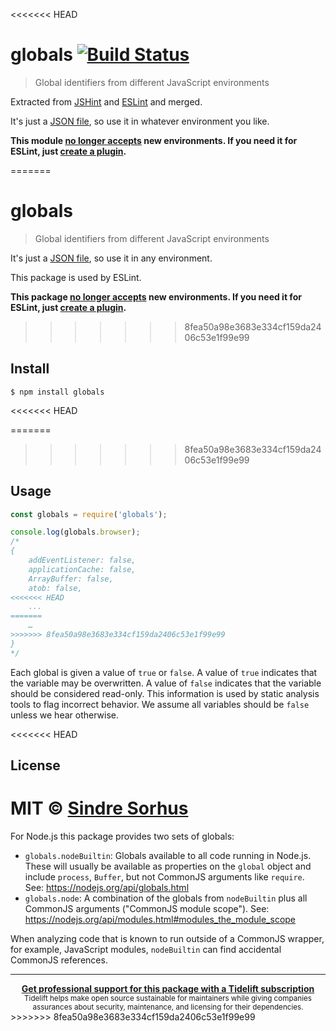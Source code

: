 <<<<<<< HEAD
# globals [![Build Status](https://travis-ci.org/sindresorhus/globals.svg?branch=master)](https://travis-ci.org/sindresorhus/globals)

> Global identifiers from different JavaScript environments

Extracted from [JSHint](https://github.com/jshint/jshint/blob/3a8efa979dbb157bfb5c10b5826603a55a33b9ad/src/vars.js) and [ESLint](https://github.com/eslint/eslint/blob/b648406218f8a2d7302b98f5565e23199f44eb31/conf/environments.json) and merged.

It's just a [JSON file](globals.json), so use it in whatever environment you like.

**This module [no longer accepts](https://github.com/sindresorhus/globals/issues/82) new environments. If you need it for ESLint, just [create a plugin](http://eslint.org/docs/developer-guide/working-with-plugins#environments-in-plugins).**

=======
# globals

> Global identifiers from different JavaScript environments

It's just a [JSON file](globals.json), so use it in any environment.

This package is used by ESLint.

**This package [no longer accepts](https://github.com/sindresorhus/globals/issues/82) new environments. If you need it for ESLint, just [create a plugin](http://eslint.org/docs/developer-guide/working-with-plugins#environments-in-plugins).**
>>>>>>> 8fea50a98e3683e334cf159da2406c53e1f99e99

## Install

```
$ npm install globals
```

<<<<<<< HEAD

=======
>>>>>>> 8fea50a98e3683e334cf159da2406c53e1f99e99
## Usage

```js
const globals = require('globals');

console.log(globals.browser);
/*
{
	addEventListener: false,
	applicationCache: false,
	ArrayBuffer: false,
	atob: false,
<<<<<<< HEAD
	...
=======
	…
>>>>>>> 8fea50a98e3683e334cf159da2406c53e1f99e99
}
*/
```

Each global is given a value of `true` or `false`. A value of `true` indicates that the variable may be overwritten. A value of `false` indicates that the variable should be considered read-only. This information is used by static analysis tools to flag incorrect behavior. We assume all variables should be `false` unless we hear otherwise.

<<<<<<< HEAD

## License

MIT © [Sindre Sorhus](https://sindresorhus.com)
=======
For Node.js this package provides two sets of globals:

- `globals.nodeBuiltin`: Globals available to all code running in Node.js.
	These will usually be available as properties on the `global` object and include `process`, `Buffer`, but not CommonJS arguments like `require`.
	See: https://nodejs.org/api/globals.html
- `globals.node`: A combination of the globals from `nodeBuiltin` plus all CommonJS arguments ("CommonJS module scope").
	See: https://nodejs.org/api/modules.html#modules_the_module_scope

When analyzing code that is known to run outside of a CommonJS wrapper, for example, JavaScript modules, `nodeBuiltin` can find accidental CommonJS references.

---

<div align="center">
	<b>
		<a href="https://tidelift.com/subscription/pkg/npm-globals?utm_source=npm-globals&utm_medium=referral&utm_campaign=readme">Get professional support for this package with a Tidelift subscription</a>
	</b>
	<br>
	<sub>
		Tidelift helps make open source sustainable for maintainers while giving companies<br>assurances about security, maintenance, and licensing for their dependencies.
	</sub>
</div>
>>>>>>> 8fea50a98e3683e334cf159da2406c53e1f99e99
